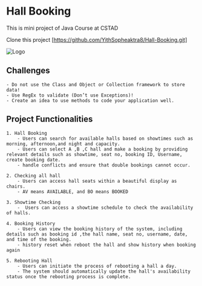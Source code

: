 
# Hall Booking

This is mini project of Java Course at CSTAD

Clone this project [https://github.com/YithSopheaktra8/Hall-Booking.git]



![Logo](https://istad.co/resources/img/CSTAD_120.png)

## Challenges 
    - Do not use the Class and Object or Collection framework to store data!
    - Use RegEx to validate (Don’t use Exceptions)!
    - Create an idea to use methods to code your application well.

## Project Functionalities
    1. Hall Booking
        - Users can search for available halls based on showtimes such as morning, afternoon,and night and capacity.
        - Users can select A ,B ,C hall and make a booking by providing relevant details such as showtime, seat no, booking ID, Username, create booking date.
        - handle conflicts and ensure that double bookings cannot occur.

    2. Checking all hall
        - Users can access hall seats within a beautiful display as chairs.
        - AV means AVAILABLE, and BO means BOOKED

    3. Showtime Checking
        -  Users can access a showtime schedule to check the availability of halls.

    4. Booking History
        - Users can view the booking history of the system, including details such as booking id ,the hall name, seat no, username, date, and time of the booking.
        - history reset when reboot the hall and show history when booking again

    5. Rebooting Hall
        - Users can initiate the process of rebooting a hall a day.
        - The system should automatically update the hall's availability status once the rebooting process is complete.

